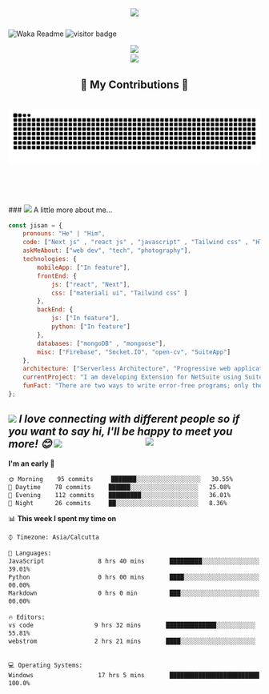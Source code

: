
<h1 align="center">
    <img src="https://readme-typing-svg.herokuapp.com/?font=Righteous&size=35&center=true&vCenter=true&width=500&height=70&duration=4000&lines=Hi+There!+👋;+I'm+Md+Jisan+Hossain+(MOMi)+!;" />
</h1>


![Waka Readme](https://github.com/anmol098/anmol098/workflows/Waka%20Readme/badge.svg)
![visitor badge](https://visitor-badge.laobi.icu/badge?page_id=jwenjian.visitor-badge&left_color=red&right_color=green&left_text=Hello%20Visitors)

<div align="center">
    <img src="https://skillicons.dev/icons?i=react,bootstrap,mui,html,css,vscode,github,figma,tailwind,git" /><br/>
    <img src="https://skillicons.dev/icons?i=javascript,firebase,nextjs" /><br>
</div>


<div align="center">
  <h2>🐍 My Contributions 🐍</h2>
  <br>
  <img alt="snake eating my contributions" src="https://raw.githubusercontent.com/salesp07/salesp07/output/github-contribution-grid-snake.svg" />
  
  <br/><br/><br/>
</div>
### <img src="https://media.giphy.com/media/VgCDAzcKvsR6OM0uWg/giphy.gif" width="50"> A little more about me...  

```javascript
const jisan = {
    pronouns: "He" | "Him",
    code: ["Next js" , "react js" , "javascript" , "Tailwind css" , "HTML"],
    askMeAbout: ["web dev", "tech", "photography"],
    technologies: {
        mobileApp: ["In feature"],
        frontEnd: {
            js: ["react", "Next"],
            css: ["materiali ui", "Tailwind css" ]
        },
        backEnd: {
            js: ["In feature"],
            python: ["In feature"]
        },
        databases: ["mongoDB" , "mongoose"],
        misc: ["Firebase", "Socket.IO", "open-cv", "SuiteApp"]
    },
    architecture: ["Serverless Architecture", "Progressive web applications", "Single page applications"],
    currentProject: "I am developing Extension for NetSuite using SuiteScript2.0",
    funFact: "There are two ways to write error-free programs; only the third one works"
};
```

<img src="https://media.giphy.com/media/LnQjpWaON8nhr21vNW/giphy.gif" width="60"> <em><b>I love connecting with different people</b> so if you want to say <b>hi, I'll be happy to meet you more!</b> 😊</em>
<img src="https://media.giphy.com/media/12oufCB0MyZ1Go/giphy.gif" width="50">
<img align='right' src="https://media.giphy.com/media/M9gbBd9nbDrOTu1Mqx/giphy.gif" width="230">
---
<!--START_SECTION:waka-->
**I'm an early 🐤** 

```text
🌞 Morning    95 commits     ███████░░░░░░░░░░░░░░░░░░   30.55% 
🌆 Daytime    78 commits     ██████░░░░░░░░░░░░░░░░░░░   25.08% 
🌃 Evening    112 commits    █████████░░░░░░░░░░░░░░░░   36.01% 
🌙 Night      26 commits     ██░░░░░░░░░░░░░░░░░░░░░░░   8.36%

```


📊 **This week I spent my time on** 

```text
⌚︎ Timezone: Asia/Calcutta

💬 Languages: 
JavaScript               8 hrs 40 mins       █████████░░░░░░░░░░░░░░░░   39.01% 
Python                   0 hrs 00 mins       ████░░░░░░░░░░░░░░░░░░░░░   00.00% 
Markdown                 0 hrs 0 min         ███░░░░░░░░░░░░░░░░░░░░░░   00.00% 

🔥 Editors: 
vs code                 9 hrs 32 mins       ██████████████░░░░░░░░░░░   55.81%
webstrom                2 hrs 21 mins       ████░░░░░░░░░░░░░░░░░░░░░


💻 Operating Systems: 
Windows                  17 hrs 5 mins       █████████████████████████   100.0%

```
